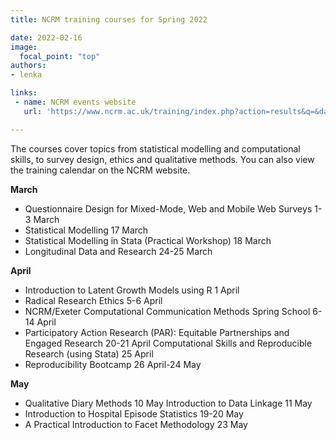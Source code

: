 ```yaml
---
title: NCRM training courses for Spring 2022

date: 2022-02-16
image:
  focal_point: "top"
authors:
- lenka

links:
 - name: NCRM events website
   url: 'https://www.ncrm.ac.uk/training/index.php?action=results&q=&date_start=&date_end=&time=future&ncrm=on&ncrmPartner=on&region=&level='

---
```


The courses cover topics from statistical modelling and computational skills, to survey design, ethics and qualitative methods. You can also view the training calendar on the NCRM website.

<!--more-->


**March**

* Questionnaire Design for Mixed-Mode, Web and Mobile Web Surveys
1-3 March
* Statistical Modelling
17 March
* Statistical Modelling in Stata (Practical Workshop)
18 March
* Longitudinal Data and Research
24-25 March

**April**

* Introduction to Latent Growth Models using R
1 April
* Radical Research Ethics
5-6 April
* NCRM/Exeter Computational Communication Methods Spring School
6-14 April
* Participatory Action Research (PAR): Equitable Partnerships and Engaged Research
20-21 April
Computational Skills and Reproducible Research (using Stata)
25 April
* Reproducibility Bootcamp
26 April-24 May

**May**

* Qualitative Diary Methods
10 May
Introduction to Data Linkage
11 May
* Introduction to Hospital Episode Statistics
19-20 May
* A Practical Introduction to Facet Methodology
23 May

